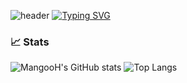 ![header](https://capsule-render.vercel.app/api?type=waving&color=6994CDEE&text=&animation=twinkling&height=80)
[![Typing SVG](https://readme-typing-svg.demolab.com?font=Alkatra&weight=500&size=45&duration=3500&pause=3&color=6994CDEE&center=false&vCenter=false&multiline=true&repeat=true&width=1000&height=100&lines=Welcome+to+MangooH's+GitHub!👋)](https://git.io/typing-svg)

### 📈 Stats
![MangooH's GitHub stats](https://github-readme-stats.vercel.app/api?username=MangooH&show_icons=true&bg_color=00000000)
![Top Langs](https://github-readme-stats.vercel.app/api/top-langs/?username=MangooH&layout=compact)

<!--
**MangooH/MangooH** is a ✨ _special_ ✨ repository because its `README.md` (this file) appears on your GitHub profile.

Here are some ideas to get you started:

- 🔭 I’m currently working on ...
- 🌱 I’m currently learning ...
- 👯 I’m looking to collaborate on ...
- 🤔 I’m looking for help with ...
- 💬 Ask me about ...
- 📫 How to reach me: ...
- 😄 Pronouns: ...
- ⚡ Fun fact: ...
-->
